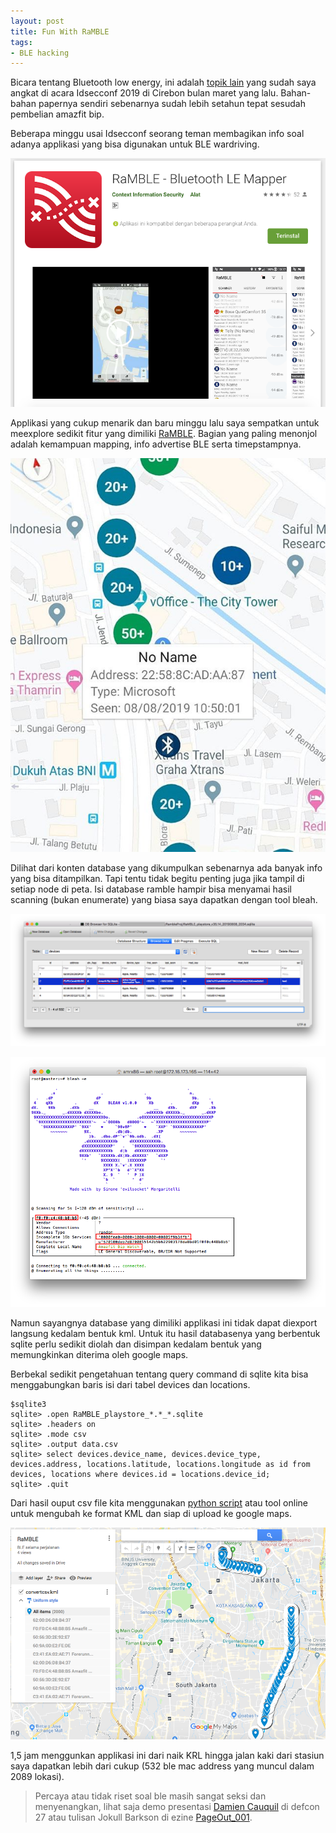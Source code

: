 ```yaml
---
layout: post
title: Fun With RaMBLE
tags:
- BLE hacking
---
```


Bicara tentang Bluetooth low energy, ini adalah [topik lain](https://www.slideshare.net/Ramaporter/hackingblesmartwatch-idsecconf2019-cirebon) yang sudah saya angkat di acara Idsecconf 2019 di Cirebon bulan maret yang lalu. Bahan-bahan papernya sendiri sebenarnya sudah lebih setahun tepat sesudah pembelian amazfit bip.

Beberapa minggu usai Idsecconf seorang teman membagikan info soal adanya applikasi yang bisa digunakan untuk BLE wardriving.
  
![alt text](/images/ramblegoogleplay.png "googlepay")

Applikasi yang cukup menarik dan baru minggu lalu saya sempatkan untuk meexplore sedikit fitur yang dimiliki [RaMBLE](https://play.google.com/store/apps/details?id=com.contextis.android.BLEScanner&hl=in). Bagian yang paling menonjol adalah kemampuan mapping, info advertise BLE serta timepstampnya.

![alt text](/images/ramblemap.jpg "ramblemap")

Dilihat dari konten database yang dikumpulkan sebenarnya ada banyak info yang bisa ditampilkan. Tapi tentu tidak begitu penting juga jika tampil di setiap node di peta. Isi database ramble hampir bisa menyamai hasil scanning (bukan enumerate) yang biasa saya dapatkan dengan tool bleah.

![alt text](/images/rambledatabase.png "rambledatabase")

![alt text](/images/bleahscabip.png "bleahscabip")

Namun sayangnya database yang dimiliki applikasi ini tidak dapat diexport langsung kedalam bentuk kml. Untuk itu hasil databasenya yang berbentuk sqlite perlu sedikit diolah dan disimpan kedalam bentuk yang memungkinkan diterima oleh google maps.

Berbekal sedikit pengetahuan tentang query command di sqlite kita bisa menggabungkan baris isi dari tabel devices dan locations.

```
$sqlite3
sqlite> .open RaMBLE_playstore_*.*_*.sqlite
sqlite> .headers on
sqlite> .mode csv
sqlite> .output data.csv
sqlite> select devices.device_name, devices.device_type, devices.address, locations.latitude, locations.longitude as id from devices, locations where devices.id = locations.device_id;
sqlite> .quit 
```
Dari hasil ouput csv file kita menggunakan [python script](https://github.com/flynnpc/CSV-to-KML) atau tool online untuk mengubah ke format KML dan siap di upload ke google maps.

![alt text](/images/rumble2gmaps.png "rumble2gmaps")

1,5 jam menggunkan applikasi ini dari naik KRL hingga jalan kaki dari stasiun saya dapatkan lebih dari cukup (532 ble mac address yang muncul dalam 2089 lokasi).

> Percaya atau tidak riset soal ble masih sangat seksi dan menyenangkan, lihat saja demo presentasi [Damien Cauquil](https://media.defcon.org/DEF%20CON%2027/DEF%20CON%2027%20presentations/DEFCON-27-Damien-Cauquil-Defeating-Bluetooth-Low-Energy-5-PRNG-for-fun-and-jamming-Demo-Video/) di defcon 27 atau tulisan Jokull Barkson di ezine [PageOut_001](https://pagedout.institute/download/PagedOut_001_beta1.pdf).

